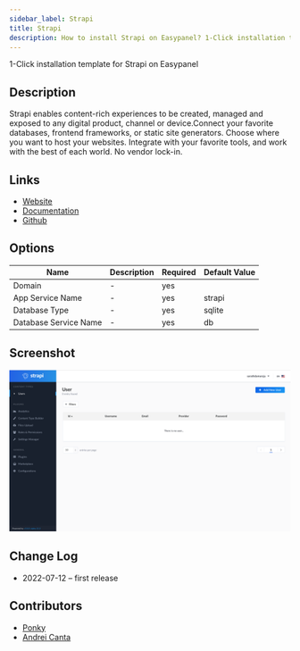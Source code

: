 ```yaml
---
sidebar_label: Strapi
title: Strapi
description: How to install Strapi on Easypanel? 1-Click installation template for Strapi on Easypanel
---
```


<!-- generated -->

1-Click installation template for Strapi on Easypanel

## Description

Strapi enables content-rich experiences to be created, managed and exposed to any digital product, channel or device.Connect your favorite databases, frontend frameworks, or static site generators. Choose where you want to host your websites. Integrate with your favorite tools, and work with the best of each world. No vendor lock-in.

## Links

- [Website](https://strapi.io/)
- [Documentation](https://docs.strapi.io/developer-docs/latest/getting-started/introduction.html)
- [Github](https://github.com/strapi)

## Options

Name | Description | Required | Default Value
-|-|-|-
Domain | - | yes | 
App Service Name | - | yes | strapi
Database Type | - | yes | sqlite
Database Service Name | - | yes | db

## Screenshot

![Strapi Screenshot](./screenshot.png)

## Change Log

- 2022-07-12 – first release

## Contributors

- [Ponky](https://github.com/Ponkhy)
- [Andrei Canta](https://github.com/deiucanta)
